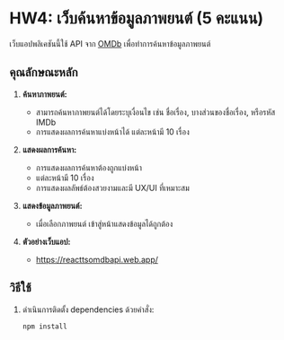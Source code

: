 # HW4: เว็บค้นหาข้อมูลภาพยนต์ (5 คะแนน)

เว็บแอปพลิเคชันนี้ใช้ API จาก [OMDb](https://www.omdbapi.com) เพื่อทำการค้นหาข้อมูลภาพยนต์

## คุณลักษณะหลัก

1. **ค้นหาภาพยนต์:**
   - สามารถค้นหาภาพยนต์ได้โดยระบุเงื่อนไข เช่น ชื่อเรื่อง, บางส่วนของชื่อเรื่อง, หรือรหัส IMDb
   - การแสดงผลการค้นหาแบ่งหน้าได้ แต่ละหน้ามี 10 เรื่อง

2. **แสดงผลการค้นหา:**
   - การแสดงผลการค้นหาต้องถูกแบ่งหน้า
   - แต่ละหน้ามี 10 เรื่อง
   - การแสดงผลลัพธ์ต้องสวยงามและมี UX/UI ที่เหมาะสม

3. **แสดงข้อมูลภาพยนต์:**
   - เมื่อเลือกภาพยนต์ เข้าสู่หน้าแสดงข้อมูลได้ถูกต้อง

4. **ตัวอย่างเว็บแอป:**
   - https://reacttsomdbapi.web.app/

## วิธีใช้

1. ดำเนินการติดตั้ง dependencies ด้วยคำสั่ง:
   ```bash
   npm install
